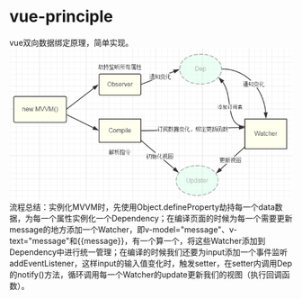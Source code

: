 # vue-principle
vue双向数据绑定原理，简单实现。
![two-ways-binding](/two-ways-binding.png)
流程总结：实例化MVVM时，先使用Object.defineProperty劫持每一个data数据，为每一个属性实例化一个Dependency；在编译页面的时候为每一个需要更新message的地方添加一个Watcher，即v-model="message"、v-text="message"和{{message}}，有一个算一个，将这些Watcher添加到Dependency中进行统一管理；在编译的时候我们还要为input添加一个事件监听addEventListener，这样input的输入值变化时，触发setter，在setter内调用Dep的notify()方法，循环调用每一个Watcher的update更新我们的视图（执行回调函数）。